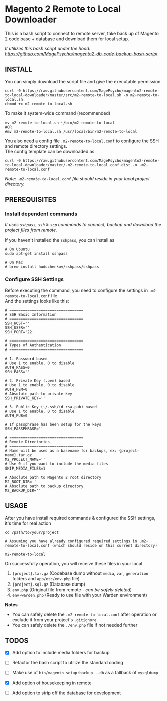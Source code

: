 # Magento 2 Remote to Local Downloader

This is a bash script to connect to remote server, take back up of Magento 2 code base + database and download them for local setup.

*It utilizes this bash script under the hood: https://github.com/MagePsycho/magento2-db-code-backup-bash-script*

## INSTALL
You can simply download the script file and give the executable permission.
```
curl -0 https://raw.githubusercontent.com/MagePsycho/magento2-remote-to-local-downloader/master/src/m2-remote-to-local.sh -o m2-remote-to-local.sh
chmod +x m2-remote-to-local.sh
```

To make it system-wide command (recommended)
```
mv m2-remote-to-local.sh ~/bin/m2-remote-to-local
#OR
#mv m2-remote-to-local.sh /usr/local/bin/m2-remote-to-local
```

You also need a config file `.m2-remote-to-local.conf` to configure the SSH and remote directory settings.  
The config template can be downloaded as
```
curl -0 https://raw.githubusercontent.com/MagePsycho/magento2-remote-to-local-downloader/master/.m2-remote-to-local.conf.dist -o .m2-remote-to-local.conf
```
*Note: `.m2-remote-to-local.conf` file should reside in your local project directory.*

## PREREQUISITES

### Install dependent commands
*It uses `sshpass`, `ssh` & `scp` commands to connect, backup and download the project files from remote.*

If you haven't installed the `sshpass`, you can install as
```
# On Ubuntu
sudo apt-get install sshpass

# On Mac
# brew install hudochenkov/sshpass/sshpass
```

### Configure SSH Settings
Before executing the command, you need to configure the settings in `.m2-remote-to-local.conf` file.  
And the settings looks like this:
```
# =================================
# SSH Basic Information
# =================================
SSH_HOST=''
SSH_USER=''
SSH_PORT='22'

# =================================
# Types of Authentication
# =================================

# 1. Password based
# Use 1 to enable, 0 to disable
AUTH_PASS=0
SSH_PASS=''

# 2. Private Key (.pem) based
# Use 1 to enable, 0 to disable
AUTH_PEM=0
# Absolute path to private key
SSH_PRIVATE_KEY=''

# 3. Public Key (~/.ssh/id_rsa.pub) based
# Use 1 to enable, 0 to disable
AUTH_PUB=0

# If passphrase has been setup for the keys
SSH_PASSPHRASE=''

# =================================
# Remote Directories
# =================================
# Name will be used as a basename for backups, ex: {project-name}.tar.gz
M2_PROJECT_NAME=''
# Use 0 if you want to include the media files
SKIP_MEDIA_FILES=1

# Absolute path to Magento 2 root directory
M2_ROOT_DIR=''
# Absolute path to backup directory
M2_BACKUP_DIR=''
```

## USAGE
After you have install required commands & configured the SSH settings, it's time for real action
```
cd /path/to/your/project

# Assuming you have already configured required settings in .m2-remote-to-local.conf (which should reside on this current directory)

m2-remote-to-local
```

On successfully operation, you will receive these files in your local
1. `{project}.tar.gz` (Codebase dump without `media`, `var`, `generation` folders and `app/etc/env.php` file)
2. `{project}.sql.gz` (Database dump)
3. `env.php` (Original file from remote - *can be safely deleted*)
4. `env-warden.php`  (Ready to use file with your Warden environment)

**Notes**  
- You can safely delete the `.m2-remote-to-local.conf` after operation or exclude it from your project's `.gitignore`
- You can safely delete the `./env.php` file if not needed further

## TODOS

 - [x] Add option to include media folders for backup
 - [ ] Refactor the bash script to utilize the standard coding
 - [ ] Make use of `bin/magento setup:backup --db` as a fallback of `mysqldump`
 - [x] Add option of housekeeping in remote
 - [ ] Add option to strip off the database for development

